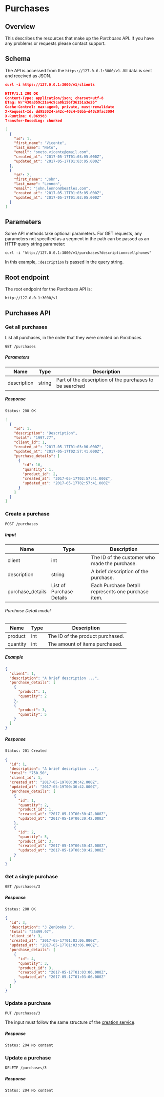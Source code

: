# Purchases

## Overview

This describes the resources that make up the *Purchases* API. If you have any problems or requests please contact support.

## Schema

The API is accessed from the ``https://127.0.0.1:3000/v1``. All data is sent and received as JSON.

```json
curl -i https://127.0.0.1:3000/v1/clients

HTTP/1.1 200 OK
Content-Type: application/json; charset=utf-8
ETag: W/"430a359c21e4c9ca0b156f36151a3e26"
Cache-Control: max-age=0, private, must-revalidate
X-Request-Id: dd953024-a42c-40c4-86bb-d48c9fac8094
X-Runtime: 0.069983
Transfer-Encoding: chunked

[
  {
    "id": 1,
    "first_name": "Vicente",
    "last_name": "Neto",
    "email": "sneto.vicente@gmail.com",
    "created_at": "2017-05-17T01:03:05.000Z",
    "updated_at": "2017-05-17T01:03:05.000Z"
  },
  {
    "id": 2,
    "first_name": "John",
    "last_name": "Lennon",
    "email": "john.lennon@beatles.com",
    "created_at": "2017-05-17T01:03:05.000Z",
    "updated_at": "2017-05-17T01:03:05.000Z"
  }
]
```

## Parameters

Some API methods take optional parameters. For GET requests, any parameters not specified as a segment in the path can be passed as an HTTP query string parameter:

``curl -i "http://127.0.0.1:3000/v1/purchases?description=cellphones"``

In this example, ``:description`` is passed in the query string.

## Root endpoint

The root endpoint for the *Purchases* API is:

``http://127.0.0.1:3000/v1``

## Purchases API

### Get all purchases

List all purchases, in the order that they were created on *Purchases*.

``GET /purchases``

##### Parameters

| Name        | Type   | Description                                             |
|-------------|--------|---------------------------------------------------------|
| description | string | Part of the description of the purchases to be searched |

##### Response

```bash
Status: 200 OK
```

```json
[
  {
    "id": 1,
    "description": "Description",
    "total": "1997.77",
    "client_id": 1,
    "created_at": "2017-05-17T01:03:06.000Z",
    "updated_at": "2017-05-17T02:57:41.000Z",
    "purchase_details": [
      {
        "id": 10,
        "quantity": 1,
        "product_id": 2,
        "created_at": "2017-05-17T02:57:41.000Z",
        "updated_at": "2017-05-17T02:57:41.000Z"
      }
    ]
  }
]
```

### Create a purchase

``POST /purchases``

##### Input

| Name             | Type                     | Description                                        |
|------------------|--------------------------|----------------------------------------------------|
| client           | int                      | The ID of the customer who made the purchase.      |
| description      | string                   | A brief description of the purchase.               |
| purchase_details | List of Purchase Details | Each Purchase Detail represents one purchase item. |

###### Purchase Detail model

| Name     | Type | Description                      |
|----------|------|----------------------------------|
| product  | int  | The ID of the product purchased. |
| quantity | int  | The amount of items purchased.   |

##### Example

```json
{
  "client": 1,
  "description": "A brief description ...",
  "purchase_details": [
    {
      "product": 1,
      "quantity": 2
    },
    {
      "product": 3,
      "quantity": 5
    }
  ]
}
```

##### Response

```bash
Status: 201 Created
```

```json
{
  "id": 1,
  "description": "A brief description ...",
  "total": "750.50",
  "client_id": 1,
  "created_at": "2017-05-19T00:30:42.000Z",
  "updated_at": "2017-05-19T00:30:42.000Z",
  "purchase_details": [
    {
      "id": 1,
      "quantity": 2,
      "product_id": 1,
      "created_at": "2017-05-19T00:30:42.000Z",
      "updated_at": "2017-05-19T00:30:42.000Z"
    },
    {
      "id": 2,
      "quantity": 5,
      "product_id": 3,
      "created_at": "2017-05-19T00:30:42.000Z",
      "updated_at": "2017-05-19T00:30:42.000Z"
    }
  ]
}
```

### Get a single purchase

``GET /purchases/3``

##### Response

```bash
Status: 200 OK
```

```json
{
  "id": 3,
  "description": "3 ZenBooks 3",
  "total": "25499.97",
  "client_id": 3,
  "created_at": "2017-05-17T01:03:06.000Z",
  "updated_at": "2017-05-17T01:03:06.000Z",
  "purchase_details": [
    {
      "id": 4,
      "quantity": 3,
      "product_id": 3,
      "created_at": "2017-05-17T01:03:06.000Z",
      "updated_at": "2017-05-17T01:03:06.000Z"
    }
  ]
}
```

### Update a purchase

``PUT /purchases/3``

The input must follow the same structure of the [creation service](https://github.com/vicenteneto/purchases#create-a-purchase).

##### Response

```bash
Status: 204 No content
```

### Update a purchase

``DELETE /purchases/3``

##### Response

```bash
Status: 204 No content
```
